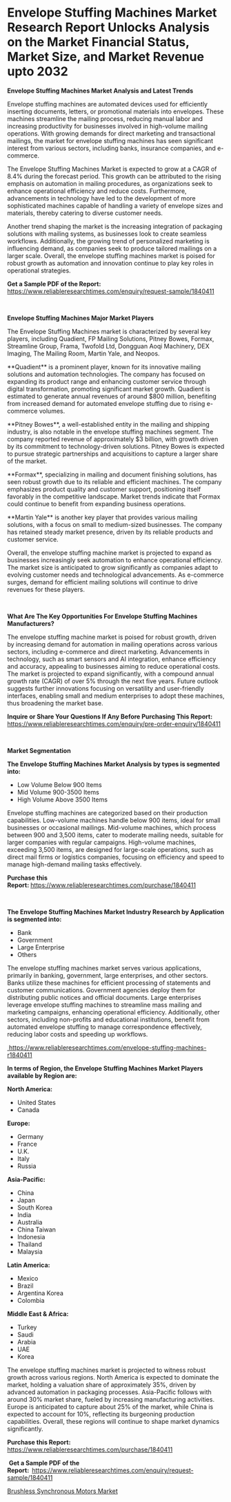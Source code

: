 <p><h1>Envelope Stuffing Machines Market Research Report Unlocks Analysis on the Market Financial Status, Market Size, and Market Revenue upto 2032</h1></p><p><strong>Envelope Stuffing Machines Market Analysis and Latest Trends</strong></p>
<p><p>Envelope stuffing machines are automated devices used for efficiently inserting documents, letters, or promotional materials into envelopes. These machines streamline the mailing process, reducing manual labor and increasing productivity for businesses involved in high-volume mailing operations. With growing demands for direct marketing and transactional mailings, the market for envelope stuffing machines has seen significant interest from various sectors, including banks, insurance companies, and e-commerce.</p><p>The Envelope Stuffing Machines Market is expected to grow at a CAGR of 8.4% during the forecast period. This growth can be attributed to the rising emphasis on automation in mailing procedures, as organizations seek to enhance operational efficiency and reduce costs. Furthermore, advancements in technology have led to the development of more sophisticated machines capable of handling a variety of envelope sizes and materials, thereby catering to diverse customer needs.</p><p>Another trend shaping the market is the increasing integration of packaging solutions with mailing systems, as businesses look to create seamless workflows. Additionally, the growing trend of personalized marketing is influencing demand, as companies seek to produce tailored mailings on a larger scale. Overall, the envelope stuffing machines market is poised for robust growth as automation and innovation continue to play key roles in operational strategies.</p></p>
<p><strong>Get a Sample PDF of the Report:&nbsp;</strong> <a href="https://www.reliableresearchtimes.com/enquiry/request-sample/1840411?utm_campaign=2307&utm_medium=2&utm_source=Github&utm_content=ia&utm_term=22022025&utm_id=envelope-stuffing-machines">https://www.reliableresearchtimes.com/enquiry/request-sample/1840411</a></p>
<p>&nbsp;</p>
<p><strong>Envelope Stuffing Machines Major Market Players</strong></p>
<p><p>The Envelope Stuffing Machines market is characterized by several key players, including Quadient, FP Mailing Solutions, Pitney Bowes, Formax, Streamline Group, Frama, Twofold Ltd, Dongguan Aoqi Machinery, DEX Imaging, The Mailing Room, Martin Yale, and Neopos. </p><p>**Quadient** is a prominent player, known for its innovative mailing solutions and automation technologies. The company has focused on expanding its product range and enhancing customer service through digital transformation, promoting significant market growth. Quadient is estimated to generate annual revenues of around $800 million, benefiting from increased demand for automated envelope stuffing due to rising e-commerce volumes.</p><p>**Pitney Bowes**, a well-established entity in the mailing and shipping industry, is also notable in the envelope stuffing machines segment. The company reported revenue of approximately $3 billion, with growth driven by its commitment to technology-driven solutions. Pitney Bowes is expected to pursue strategic partnerships and acquisitions to capture a larger share of the market.</p><p>**Formax**, specializing in mailing and document finishing solutions, has seen robust growth due to its reliable and efficient machines. The company emphasizes product quality and customer support, positioning itself favorably in the competitive landscape. Market trends indicate that Formax could continue to benefit from expanding business operations.</p><p>**Martin Yale** is another key player that provides various mailing solutions, with a focus on small to medium-sized businesses. The company has retained steady market presence, driven by its reliable products and customer service.</p><p>Overall, the envelope stuffing machine market is projected to expand as businesses increasingly seek automation to enhance operational efficiency. The market size is anticipated to grow significantly as companies adapt to evolving customer needs and technological advancements. As e-commerce surges, demand for efficient mailing solutions will continue to drive revenues for these players.</p></p>
<p>&nbsp;</p>
<p><strong>What Are The Key Opportunities For Envelope Stuffing Machines Manufacturers?</strong></p>
<p><p>The envelope stuffing machine market is poised for robust growth, driven by increasing demand for automation in mailing operations across various sectors, including e-commerce and direct marketing. Advancements in technology, such as smart sensors and AI integration, enhance efficiency and accuracy, appealing to businesses aiming to reduce operational costs. The market is projected to expand significantly, with a compound annual growth rate (CAGR) of over 5% through the next five years. Future outlook suggests further innovations focusing on versatility and user-friendly interfaces, enabling small and medium enterprises to adopt these machines, thus broadening the market base.</p></p>
<p><strong>Inquire or Share Your Questions If Any Before Purchasing This Report:</strong> <a href="https://www.reliableresearchtimes.com/enquiry/pre-order-enquiry/1840411?utm_campaign=2307&utm_medium=2&utm_source=Github&utm_content=ia&utm_term=22022025&utm_id=envelope-stuffing-machines">https://www.reliableresearchtimes.com/enquiry/pre-order-enquiry/1840411</a></p>
<p>&nbsp;</p>
<p><strong>Market Segmentation</strong></p>
<p><strong>The Envelope Stuffing Machines Market Analysis by types is segmented into:</strong></p>
<p><ul><li>Low Volume Below 900 Items</li><li>Mid Volume 900-3500 Items</li><li>High Volume Above 3500 Items</li></ul></p>
<p><p>Envelope stuffing machines are categorized based on their production capabilities. Low-volume machines handle below 900 items, ideal for small businesses or occasional mailings. Mid-volume machines, which process between 900 and 3,500 items, cater to moderate mailing needs, suitable for larger companies with regular campaigns. High-volume machines, exceeding 3,500 items, are designed for large-scale operations, such as direct mail firms or logistics companies, focusing on efficiency and speed to manage high-demand mailing tasks effectively.</p></p>
<p><strong>Purchase this Report:&nbsp;</strong><a href="https://www.reliableresearchtimes.com/purchase/1840411?utm_campaign=2307&utm_medium=2&utm_source=Github&utm_content=ia&utm_term=22022025&utm_id=envelope-stuffing-machines">https://www.reliableresearchtimes.com/purchase/1840411</a></p>
<p>&nbsp;</p>
<p><strong>The Envelope Stuffing Machines Market Industry Research by Application is segmented into:</strong></p>
<p><ul><li>Bank</li><li>Government</li><li>Large Enterprise</li><li>Others</li></ul></p>
<p><p>The envelope stuffing machines market serves various applications, primarily in banking, government, large enterprises, and other sectors. Banks utilize these machines for efficient processing of statements and customer communications. Government agencies deploy them for distributing public notices and official documents. Large enterprises leverage envelope stuffing machines to streamline mass mailing and marketing campaigns, enhancing operational efficiency. Additionally, other sectors, including non-profits and educational institutions, benefit from automated envelope stuffing to manage correspondence effectively, reducing labor costs and speeding up workflows.</p></p>
<p><a href="https://www.reliableresearchtimes.com/envelope-stuffing-machines-r1840411?utm_campaign=2307&utm_medium=2&utm_source=Github&utm_content=ia&utm_term=22022025&utm_id=envelope-stuffing-machines">&nbsp;https://www.reliableresearchtimes.com/envelope-stuffing-machines-r1840411</a></p>
<p><strong>In terms of Region, the Envelope Stuffing Machines Market Players available by Region are:</strong></p>
<p>
    <p> <strong> North America: </strong>
        <ul>
            <li>United States</li>
            <li>Canada</li>
        </ul>
        </p> 
    <p> <strong> Europe: </strong>
        <ul>
            <li>Germany</li>
            <li>France</li>
            <li>U.K.</li>
            <li>Italy</li>
            <li>Russia</li>
        </ul>
        </p> 
    <p> <strong> Asia-Pacific: </strong>
        <ul>
            <li>China</li>
            <li>Japan</li>
            <li>South Korea</li>
            <li>India</li>
            <li>Australia</li>
            <li>China Taiwan</li>
            <li>Indonesia</li>
            <li>Thailand</li>
            <li>Malaysia</li>
        </ul>
        </p> 
    <p> <strong> Latin America: </strong>
        <ul>
            <li>Mexico</li>
            <li>Brazil</li>
            <li>Argentina Korea</li>
            <li>Colombia</li>
        </ul>
        </p> 
    <p> <strong> Middle East & Africa: </strong>
        <ul>
            <li>Turkey</li>
            <li>Saudi</li>
            <li>Arabia</li>
            <li>UAE</li>
            <li>Korea</li>
        </ul>
    </p>
    </p>
<p><p>The envelope stuffing machines market is projected to witness robust growth across various regions. North America is expected to dominate the market, holding a valuation share of approximately 35%, driven by advanced automation in packaging processes. Asia-Pacific follows with around 30% market share, fueled by increasing manufacturing activities. Europe is anticipated to capture about 25% of the market, while China is expected to account for 10%, reflecting its burgeoning production capabilities. Overall, these regions will continue to shape market dynamics significantly.</p></p>
<p><strong>Purchase this Report: </strong><a href="https://www.reliableresearchtimes.com/purchase/1840411?utm_campaign=2307&utm_medium=2&utm_source=Github&utm_content=ia&utm_term=22022025&utm_id=envelope-stuffing-machines">https://www.reliableresearchtimes.com/purchase/1840411</a></p>
<p>&nbsp;<strong>Get a Sample PDF of the Report:&nbsp;&nbsp;</strong><a href="https://www.reliableresearchtimes.com/enquiry/request-sample/1840411?utm_campaign=2307&utm_medium=2&utm_source=Github&utm_content=ia&utm_term=22022025&utm_id=envelope-stuffing-machines">https://www.reliableresearchtimes.com/enquiry/request-sample/1840411</a></p>
<p><strong></strong></p>
<p><p><a href="https://github.com/ulyssacrayne00231/Market-Research-Report-List-1/blob/main/brushless-synchronous-motors-market.md?utm_campaign=2307&utm_medium=2&utm_source=Github&utm_content=ia&utm_term=22022025&utm_id=envelope-stuffing-machines">Brushless Synchronous Motors Market</a></p></p>